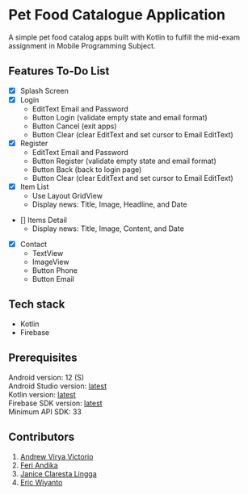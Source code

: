 # Pet Food Catalogue Application
A simple pet food catalog apps built with Kotlin to fulfill the mid-exam assignment in Mobile Programming Subject. <br />

## Features To-Do List
- [x] Splash Screen
- [x] Login
  - EditText Email and Password
  - Button Login (validate empty state and email format)
  - Button Cancel (exit apps)
  - Button Clear (clear EditText and set cursor to Email EditText)
- [x] Register
  - EditText Email and Password
  - Button Register (validate empty state and email format)
  - Button Back (back to login page)
  - Button Clear (clear EditText and set cursor to Email EditText)
- [x] Item List
  - Use Layout GridView
  - Display news: Title, Image, Headline, and Date
- [] Items Detail
  - Display news: Title, Image, Content, and Date
- [x] Contact
  - TextView
  - ImageView
  - Button Phone
  - Button Email

## Tech stack
- Kotlin
- Firebase

## Prerequisites

Android version: 12 (S) <br />
Android Studio version: [latest](https://developer.android.com/studio) <br />
Kotlin version: [latest](https://developer.android.com/kotlin) <br />
Firebase SDK version: [latest](https://firebase.google.com/docs/android/setup) <br />
Minimum API SDK: 33 <br />

## Contributors

1. [Andrew Virya Victorio](https://github.com/AlphaByte-RedTeam)
2. [Feri Andika](https://github.com/FeriAndika-Hub)
3. [Janice Claresta Lingga](https://github.com/janeclrst)
4. [Eric Wiyanto](https://github.com/wiyantoeric)
